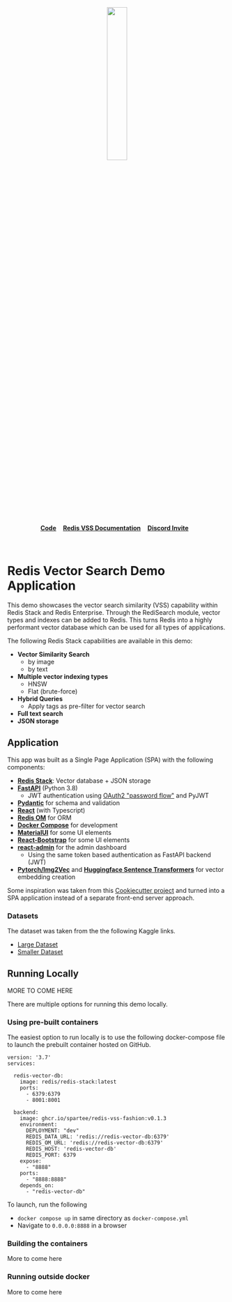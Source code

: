
<div align="center">
    <a href="https://github.com/spartee/redis-vector-search"><img src="https://github.com/Spartee/redis-vector-search/blob/master/app/vecsim_app/data/redis-logo.png?raw=true" width="30%"><img></a>
    <br />
    <br />
<div display="inline-block">
    <a href="https://github.com/Spartee/redis-vector-search"><b>Code</b></a>&nbsp;&nbsp;&nbsp;
    <a href="https://redis.io/docs/stack/search/reference/vectors/"><b>Redis VSS Documentation</b></a>&nbsp;&nbsp;&nbsp;
    <a href="https://discord.gg/hd5RRGpykv"><b>Discord Invite</b></a>&nbsp;&nbsp;&nbsp;
  </div>
    <br />
    <br />
</div>

# Redis Vector Search Demo Application

This demo showcases the vector search similarity (VSS) capability within Redis Stack and Redis Enterprise.
Through the RediSearch module, vector types and indexes can be added to Redis. This turns Redis into
a highly performant vector database which can be used for all types of applications.

The following Redis Stack capabilities are available in this demo:
   - **Vector Similarity Search** 
     - by image
     - by text
   - **Multiple vector indexing types**
     - HNSW
     - Flat (brute-force)
   - **Hybrid Queries**
     - Apply tags as pre-filter for vector search
   - **Full text search** 
   - **JSON storage** 


## Application

This app was built as a Single Page Application (SPA) with the following components:

- **[Redis Stack](https://redis.io/docs/stack/)**: Vector database + JSON storage
- **[FastAPI](https://fastapi.tiangolo.com/)** (Python 3.8)
  - JWT authentication using [OAuth2 "password
    flow"](https://fastapi.tiangolo.com/tutorial/security/simple-oauth2/) and
    PyJWT
- **[Pydantic](https://pydantic-docs.helpmanual.io/)** for schema and validation
- **[React](https://reactjs.org/)** (with Typescript)
- **[Redis OM](https://redis.io/docs/stack/get-started/tutorials/stack-python/)** for ORM
- **[Docker Compose](https://docs.docker.com/compose/)** for development
- **[MaterialUI](https://material-ui.com/)** for some UI elements
- **[React-Bootstrap](https://react-bootstrap.github.io/)** for some UI elements
- **[react-admin](https://github.com/marmelab/react-admin)** for the admin dashboard
  - Using the same token based authentication as FastAPI backend (JWT)
- **[Pytorch/Img2Vec](https://github.com/christiansafka/img2vec)** and **[Huggingface Sentence Transformers](https://huggingface.co/sentence-transformers)** for vector embedding creation

Some inspiration was taken from this [Cookiecutter project](https://github.com/Buuntu/fastapi-react)
and turned into a SPA application instead of a separate front-end server approach.


### Datasets

The dataset was taken from the the following Kaggle links.

- [Large Dataset](https://www.kaggle.com/datasets/paramaggarwal/fashion-product-images-dataset)
- [Smaller Dataset](https://www.kaggle.com/datasets/paramaggarwal/fashion-product-images-small)


## Running Locally

MORE TO COME HERE

There are multiple options for running this demo locally.

### Using pre-built containers

The easiest option to run locally is to use the following docker-compose file to launch the
prebuilt container hosted on GitHub.

```
version: '3.7'
services:

  redis-vector-db:
    image: redis/redis-stack:latest
    ports:
      - 6379:6379
      - 8001:8001

  backend:
    image: ghcr.io/spartee/redis-vss-fashion:v0.1.3
    environment:
      DEPLOYMENT: "dev"
      REDIS_DATA_URL: 'redis://redis-vector-db:6379'
      REDIS_OM_URL: 'redis://redis-vector-db:6379'
      REDIS_HOST: 'redis-vector-db'
      REDIS_PORT: 6379
    expose:
      - "8888"
    ports:
      - "8888:8888"
    depends_on:
      - "redis-vector-db"
```

To launch, run the following
- ``docker compose up`` in same directory as ``docker-compose.yml``
- Navigate to ``0.0.0.0:8888`` in a browser

### Building the containers

More to come here

### Running outside docker

More to come here
